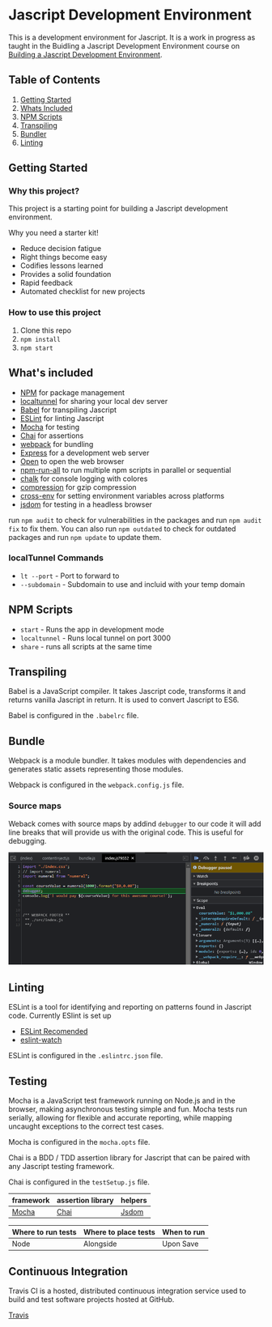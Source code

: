 # Jascript Development Environment

This is a development environment for Jascript. It is a work in progress as taught in the Buidling a Jascript Development Environment course on [Building a Jascript Development Environment](https://www.pluralsight.com/courses/building-javascript-development-environment).

## Table of Contents

1. [Getting Started](#getting-started)
2. [Whats Included](#whats-included)
3. [NPM Scripts](#npm-scripts)
4. [Transpiling](#transpiling)
5. [Bundler](#bundle)
6. [Linting](#linting)

## Getting Started

### Why this project?

This project is a starting point for building a Jascript development environment.

Why you need a starter kit!

- Reduce decision fatigue
- Right things become easy
- Codifies lessons learned
- Provides a solid foundation
- Rapid feedback
- Automated checklist for new projects

### How to use this project

1. Clone this repo
2. `npm install`
3. `npm start`

## What's included

- [NPM](https://www.npmjs.com/) for package management
- [localtunnel](https://localtunnel.github.io/www/) for sharing your local dev server
- [Babel](https://babeljs.io/) for transpiling Jascript
- [ESLint](http://eslint.org/) for linting Jascript
- [Mocha](https://mochajs.org/) for testing
- [Chai](http://chaijs.com/) for assertions
- [webpack](https://webpack.github.io/) for bundling
- [Express](http://expressjs.com/) for a development web server
- [Open](https://www.npmjs.com/package/open) to open the web browser
- [npm-run-all](https://www.npmjs.com/package/npm-run-all) to run multiple npm scripts in parallel or sequential
- [chalk](https://www.npmjs.com/package/chalk) for console logging with colores
- [compression](https://www.npmjs.com/package/compression) for gzip compression
- [cross-env](https://www.npmjs.com/package/cross-env) for setting environment variables across platforms
- [jsdom](https://www.npmjs.com/package/jsdom) for testing in a headless browser

run `npm audit` to check for vulnerabilities in the packages and run `npm audit fix` to fix them. You can also run  `npm outdated` to check for outdated packages and run `npm update` to update them.

### localTunnel Commands

- `lt --port` - Port to forward to
- `--subdomain` - Subdomain to use and incluid with your temp domain

## NPM Scripts

- `start` - Runs the app in development mode
- `localtunnel` - Runs  local tunnel on port 3000
- `share` - runs all scripts at the same time

## Transpiling

Babel is a JavaScript compiler. It takes Jascript code, transforms it and returns vanilla Jascript in return. It is used to convert Jascript to ES6.

Babel is configured in the `.babelrc` file.

## Bundle

Webpack is a module bundler. It takes modules with dependencies and generates static assets representing those modules.

Webpack is configured in the `webpack.config.js` file.

### Source maps

Weback comes with source maps by addind `debugger` to our code it will add line breaks that will  provide us with
the original code. This is useful for debugging.

![Debugger in action](./imgs/debugger.png)

## Linting

ESLint is a tool for identifying and reporting on patterns found in Jascript code.
Currently ESlint is set up

- [ESLint Recomended](https://eslint.org/docs/latest/rules/)
- [eslint-watch](https://www.npmjs.com/package/eslint-watch)

ESLint is configured in the `.eslintrc.json` file.

## Testing

Mocha is a JavaScript test framework running on Node.js and in the browser, making asynchronous testing simple and fun. Mocha tests run serially, allowing for flexible and accurate reporting, while mapping uncaught exceptions to the correct test cases.

Mocha is configured in the `mocha.opts` file.

Chai is a BDD / TDD assertion library for Jascript that can be paired with any Jascript testing framework.

Chai is configured in the `testSetup.js` file.

| framework | assertion library | helpers |
|-----------|-------------------|---------|
| [Mocha](https://mochajs.org/) | [Chai](https://www.chaijs.com/) | [Jsdom](https://www.npmjs.com/package/jsdom) |

| Where to run tests | Where to place tests | When to run |
|--------------------|----------------------|-------------|
| Node               | Alongside            | Upon Save   |

## Continuous Integration

Travis CI is a hosted, distributed continuous integration service used to build and test software projects hosted at GitHub.

[Travis](https://www.travis-ci.com/)

